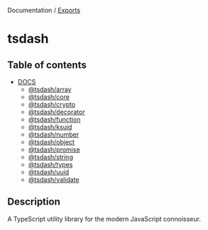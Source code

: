 Documentation / [Exports](modules.md)

# tsdash

## Table of contents

- [DOCS](https://github.com/mhodge11/tsdash/blob/main/docs)
  - [@tsdash/array](https://github.com/mhodge11/tsdash/blob/main/docs/modules/tsdash_array.md)
  - [@tsdash/core](https://github.com/mhodge11/tsdash/blob/main/docs/modules/tsdash_core.md)
  - [@tsdash/crypto](https://github.com/mhodge11/tsdash/blob/main/docs/modules/tsdash_crypto.md)
  - [@tsdash/decorator](https://github.com/mhodge11/tsdash/blob/main/docs/modules/tsdash_decorator.md)
  - [@tsdash/function](https://github.com/mhodge11/tsdash/blob/main/docs/modules/tsdash_function.md)
  - [@tsdash/ksuid](https://github.com/mhodge11/tsdash/blob/main/docs/modules/tsdash_ksuid.md)
  - [@tsdash/number](https://github.com/mhodge11/tsdash/blob/main/docs/modules/tsdash_number.md)
  - [@tsdash/object](https://github.com/mhodge11/tsdash/blob/main/docs/modules/tsdash_object.md)
  - [@tsdash/promise](https://github.com/mhodge11/tsdash/blob/main/docs/modules/tsdash_promise.md)
  - [@tsdash/string](https://github.com/mhodge11/tsdash/blob/main/docs/modules/tsdash_string.md)
  - [@tsdash/types](https://github.com/mhodge11/tsdash/blob/main/docs/modules/tsdash_types.md)
  - [@tsdash/uuid](https://github.com/mhodge11/tsdash/blob/main/docs/modules/tsdash_uuid.md)
  - [@tsdash/validate](https://github.com/mhodge11/tsdash/blob/main/docs/modules/tsdash_validate.md)

## Description

A TypeScript utility library for the modern JavaScript connoisseur.

